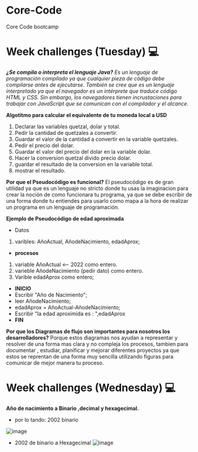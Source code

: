 # Core-Code
Core Code bootcamp
# Week challenges (Tuesday) 💻
_**¿Se compila o interpreta el lenguaje Java?** Es un lenguaje de programación compilado ya que cualquier pieza de código debe compilarse antes de ejecutarse. También se cree que es un lenguaje interpretado ya que el navegador es un intérprete que traduce código HTML y CSS. Sin embargo, los navegadores tienen incrustaciones para trabajar con JavaScript que se comunican con el compilador y el alcance._

**Algotitmo para calcular el equivalente de tu moneda local a USD**
1. Declarar las variables quetzal, dolar y total.
2. Pedir la cantidad de quetzales a convertir.
3. Guardar el valor de la cantidad a convertir en la variable quetzales.
4. Pedir el precio del dolar.
5. Guardar el valor del precio del dolar en la variable dolar.
6. Hacer la conversion quetzal divido precio dolar.
7. guardar el resultado de la conversion en la variable total.
8. mostrar el resultado.

**Por que el Pseudocódigo es funcional?**
El pseudocódigo es de gran utilidad ya que es un lenguaje no stricto donde tu usas la imaginacion para crear la noción de como funcionara tu programa, ya que se debe escribir de una forma donde tu entiendes para usarlo como mapa a la hora de realizar un programa en un lenguaje de programación.

**Ejemplo de Pseudocódigo de edad aproximada**
- Datos
 1. varibles: AñoActual, AñodeNacimiento, edadAprox;
- **procesos**
 1. variable AñoActual <-- 2022 como entero.
 2. varieble AñodeNacimiento (pedir dato) como entero.
 3. Varible edadAprox como entero;
  - **INICIO** 
  - Escribir "Año de Nacimiento";
  - leer AñodeNacimiento;
  - edadAprox = AñoActual-AñodeNacimiento;
  - Escribir "la edad aproximida es : ",edadAprox
  - **FIN**
  
 **Por que los Diagramas de flujo son importantes para nosotros los desarrolladores?**
Porque estos diagramas nos ayudan a representar y resolver de una forma mas clara y no compleja los procesos, tambien para documentar , estudiar, planificar y mejorar diferentes proyectos ya que estos se reprentan de una forma muy sencilla utilizando figuras para comunicar de mejor manera tu proceso.

 # Week challenges (Wednesday) 💻

**Año de nacimiento a Binario ,decimal y hexagecimal.**
- por lo tando: 2002 binario

![image](https://user-images.githubusercontent.com/91924743/149244633-59fb008b-30cb-4aff-9c1e-7f6390e3bd16.png)
- 2002 de binario a Hexagecimal
![image](https://user-images.githubusercontent.com/91924743/149249698-d95fa81c-0328-4ec8-8f2b-8fa47b6c561f.png)






